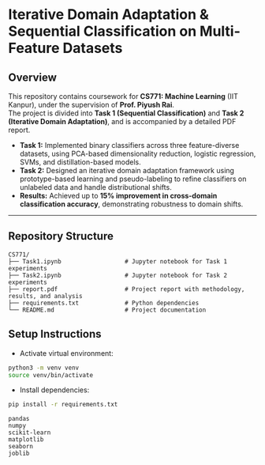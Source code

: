 # Iterative Domain Adaptation & Sequential Classification on Multi-Feature Datasets

## Overview
This repository contains coursework for **CS771: Machine Learning** (IIT Kanpur), under the supervision of **Prof. Piyush Rai**.  
The project is divided into **Task 1 (Sequential Classification)** and **Task 2 (Iterative Domain Adaptation)**, and is accompanied by a detailed PDF report.  

- **Task 1:** Implemented binary classifiers across three feature-diverse datasets, using PCA-based dimensionality reduction, logistic regression, SVMs, and distillation-based models.  
- **Task 2:** Designed an iterative domain adaptation framework using prototype-based learning and pseudo-labeling to refine classifiers on unlabeled data and handle distributional shifts.  
- **Results:** Achieved up to **15% improvement in cross-domain classification accuracy**, demonstrating robustness to domain shifts.  

---

## Repository Structure
```text
CS771/
├── Task1.ipynb                  # Jupyter notebook for Task 1 experiments
├── Task2.ipynb                  # Jupyter notebook for Task 2 experiments
├── report.pdf                   # Project report with methodology, results, and analysis
├── requirements.txt             # Python dependencies
└── README.md                    # Project documentation
```


## Setup Instructions

* Activate virtual environment:
  
```bash
python3 -m venv venv
source venv/bin/activate
```
* Install dependencies:
```bash
pip install -r requirements.txt
```

``` text
pandas
numpy
scikit-learn
matplotlib
seaborn
joblib
```


